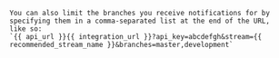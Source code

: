     You can also limit the branches you receive notifications for by
    specifying them in a comma-separated list at the end of the URL,
    like so:
    `{{ api_url }}{{ integration_url }}?api_key=abcdefgh&stream={{ recommended_stream_name }}&branches=master,development`
